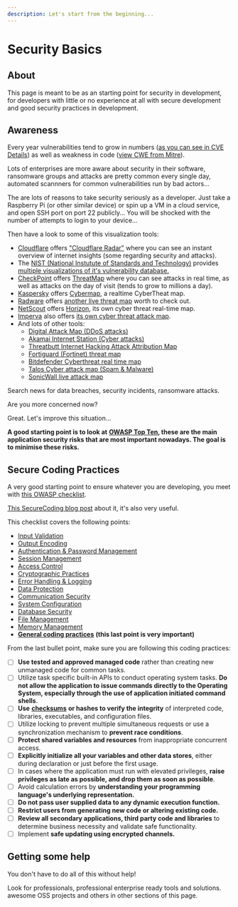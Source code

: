 ```yaml
---
description: Let's start from the beginning...
---
```


# Security Basics

## About

This page is meant to be as an starting point for security in development, for developers with little or no experience at all with secure development and good security practices in development.

## Awareness

Every year vulnerabilities tend to grow in numbers ([as you can see in CVE Details](https://www.cvedetails.com/browse-by-date.php)) as well as weakness in code ([view CWE from Mitre](https://cwe.mitre.org/data/index.html)).

Lots of enterprises are more aware about security in their software, ransomware groups and attacks are pretty common every single day, automated scannners for common vulnerabilities run by bad actors...

The are lots of reasons to take security seriously as a developer. Just take a Raspberry Pi (or other similar device) or spin up a VM in a cloud service, and open SSH port on port 22 publicly... You will be shocked with the number of attempts to login to your device...

Then have a look to some of this visualization tools:

* [Cloudflare](https://www.cloudflare.com/) offers ["Cloudflare Radar"](https://radar.cloudflare.com/) where you can see an instant overview of internet insights (some regarding security and attacks).
* The [NIST (National Instutute of Standards and Technology)](https://www.nist.gov/) provides [multiple visualizations of it's vulnerability database.](https://nvd.nist.gov/general/visualizations)
* [CheckPoint](https://www.checkpoint.com/) offers [ThreatMap](https://threatmap.checkpoint.com/) where you can see attacks in real time, as well as attacks on the day of visit (tends to grow to millions a day).
* [Kaspersky](https://www.kaspersky.com/) offers [Cybermap](https://cybermap.kaspersky.com/), a realtime CyberTheat map.
* [Radware](https://radware.com) offers [another live threat map](https://livethreatmap.radware.com/) worth to check out.
* [NetScout](https://www.netscout.com/) offers [Horizon](https://horizon.netscout.com/), its own cyber threat real-time map.
* [Imperva](https://www.imperva.com/) also offers [its own cyber threat attack map](https://www.imperva.com/cyber-threat-attack-map/).
* And lots of other tools:
  * [Digital Attack Map (DDoS attacks)](https://www.digitalattackmap.com/)
  * [Akamai Internet Station (Cyber attacks)](https://www.akamai.com/internet-station/cyber-attacks)
  * [Threatbutt Internet Hacking Attack Attribution Map](https://threatbutt.com/map/)
  * [Fortiguard (Fortinet) threat map](https://threatmap.fortiguard.com/)
  * [Bitdefender Cyberthreat real time map](https://threatmap.bitdefender.com/)
  * [Talos Cyber attack map (Spam & Malware)](https://talosintelligence.com/fullpage\_maps/pulse)
  * [SonicWall live attack map](https://attackmap.sonicwall.com/live-attack-map/)

Search news for data breaches, security incidents, ransomware attacks.

Are you more concerned now?

Great. Let's improve this situation...

**A good starting point is to look at** [**OWASP Top Ten**](https://owasp.org/www-project-top-ten/)**, these are the main application security risks that are most important nowadays. The goal is to minimise these risks.**

## Secure Coding Practices

A very good starting point to ensure whatever you are developing, you meet with [this OWASP checklist](https://owasp.org/www-project-secure-coding-practices-quick-reference-guide/stable-en/02-checklist/05-checklist).

[This SecureCoding blog post](https://www.securecoding.com/blog/owasp-secure-coding-checklist/) about it, it's also very useful.

This checklist covers the following points:

* [Input Validation](https://owasp.org/www-project-secure-coding-practices-quick-reference-guide/stable-en/02-checklist/05-checklist#input-validation)
* [Output Encoding](https://owasp.org/www-project-secure-coding-practices-quick-reference-guide/stable-en/02-checklist/05-checklist#output-encoding)
* [Authentication & Password Management](https://owasp.org/www-project-secure-coding-practices-quick-reference-guide/stable-en/02-checklist/05-checklist#authentication-and-password-management)
* [Session Management](https://owasp.org/www-project-secure-coding-practices-quick-reference-guide/stable-en/02-checklist/05-checklist#session-management)
* [Access Control](https://owasp.org/www-project-secure-coding-practices-quick-reference-guide/stable-en/02-checklist/05-checklist#access-control)
* [Cryptographic Practices](https://owasp.org/www-project-secure-coding-practices-quick-reference-guide/stable-en/02-checklist/05-checklist#cryptographic-practices)
* [Error Handling & Logging](https://owasp.org/www-project-secure-coding-practices-quick-reference-guide/stable-en/02-checklist/05-checklist#error-handling-and-logging)
* [Data Protection](https://owasp.org/www-project-secure-coding-practices-quick-reference-guide/stable-en/02-checklist/05-checklist#data-protection)
* [Communication Security](https://owasp.org/www-project-secure-coding-practices-quick-reference-guide/stable-en/02-checklist/05-checklist#communication-security)
* [System Configuration](https://owasp.org/www-project-secure-coding-practices-quick-reference-guide/stable-en/02-checklist/05-checklist#system-configuration)
* [Database Security](https://owasp.org/www-project-secure-coding-practices-quick-reference-guide/stable-en/02-checklist/05-checklist#database-security)
* [File Management](https://owasp.org/www-project-secure-coding-practices-quick-reference-guide/stable-en/02-checklist/05-checklist#file-management)
* [Memory Management](https://owasp.org/www-project-secure-coding-practices-quick-reference-guide/stable-en/02-checklist/05-checklist#memory-management)
* [**General coding practices**](https://owasp.org/www-project-secure-coding-practices-quick-reference-guide/stable-en/02-checklist/05-checklist#general-coding-practices) **(this last point is very important)**

From the last bullet point, make sure you are following this coding practices:

* [ ] **Use tested and approved managed code** rather than creating new unmanaged code for common tasks.
* [ ] Utilize task specific built-in APIs to conduct operating system tasks. **Do not allow the application to issue commands directly to the Operating System, especially through the use of application initiated command shells**.
* [ ] **Use** [**checksums**](https://en.wikipedia.org/wiki/Checksum) **or hashes to verify the integrity** of interpreted code, libraries, executables, and configuration files.
* [ ] Utilize locking to prevent multiple simultaneous requests or use a synchronization mechanism to **prevent race conditions**.
* [ ] **Protect shared variables and resources** from inappropriate concurrent access.
* [ ] **Explicitly initialize all your variables and other data stores**, either during declaration or just before the first usage.
* [ ] In cases where the application must run with elevated privileges, **raise privileges as late as possible, and drop them as soon as possible**.
* [ ] Avoid calculation errors by **understanding your programming language's underlying representation.**
* [ ] **Do not pass user supplied data to any dynamic execution function.**
* [ ] **Restrict users from generating new code or altering existing code.**
* [ ] **Review all secondary applications, third party code and libraries** to determine business necessity and validate safe functionality.
* [ ] Implement **safe updating using encrypted channels.**

## Getting some help

You don't have to do all of this without help!

Look for professionals, professional enterprise ready tools and solutions. awesome OSS projects and others in other sections of this page.
